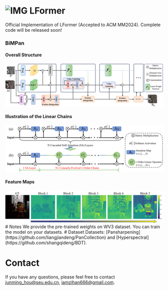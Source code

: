 # ![IMG](https://github.com/user-attachments/assets/433cf8eb-9ef6-4493-8040-36579127b7d9) LFormer

Official Implementation of LFormer (Accepted to ACM MM2024).  Complete code will be released soon!

### BiMPan
#### Overall Structure
<div align=center><img src="figs/Framework.png"/></div>

#### Illustration of the Linear Chains
<div align=center><img width="720" src="figs/chains.png"/></div>

#### Feature Maps
<div align=center><img width="720" src="figs/Feature_map.png"/></div>
# Notes
We provide the pre-trained weights on WV3 dataset. You can train the model on your datasets. 
# Dataset
Datasets: [Pansharpening](https://github.com/liangjiandeng/PanCollection) and [Hyperspectral](https://github.com/shangqideng/BDT).

# Contact
If you have any questions, please feel free to contact junming_hou@seu.edu.cn, iamzihan666@gmail.com.
